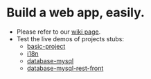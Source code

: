 Build a web app, easily.
========================

* Please refer to our <a href="https://github.com/damiencorpataux/xfm-project-skeleton/wiki">wiki page</a>.
* Test the live demos of projects stubs:
  * <a href="http://demo.mien.ch/xfm/basic-project/" target="_blank">basic-project</a>
  * <a href="http://demo.mien.ch/xfm/i18n/" target="_blank">i18n</a>
  * <a href="http://demo.mien.ch/xfm/database-mysql/" target="_blank">database-mysql</a>
  * <a href="http://demo.mien.ch/xfm/database-mysql-rest-front/" target="_blank">database-mysql-rest-front</a>